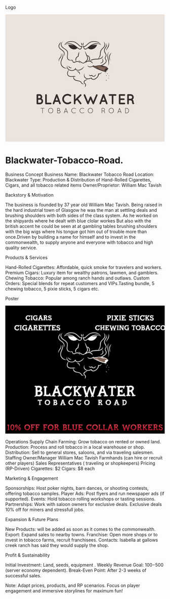 Logo

 ![image alt](https://github.com/MF-DOOM-MADVILLAIN/Blackwater-tobacco-co./blob/main/Images/bw%20logo.png?raw=true)




# Blackwater-Tobacco-Road.
Business Concept
Business Name: Blackwater Tobacco Road
Location: Blackwater 
Type: Production & Distribution of Hand-Rolled Cigarettes, Cigars, and all tobacco related items
Owner/Proprietor: William Mac Tavish

Backstory & Motivation

The business is founded by 37 year old William Mac Tavish. Being raised in the hard industrial town of Glasgow he was the man at settling deals and brushing shoulders with both sides of the class system. As he worked on the shipyards where he dealt with blue clolar workes But also with the british accent he could be seen at at gambling tables brushing shoulders with the big wigs where his tongue got him out of trouble more than once.Driven by building a name for himself and to invest in the commonwealth, to supply anyone and everyone with tobacco and high quality service.

Products & Services

Hand-Rolled Cigarettes: Affordable, quick smoke for travelers and workers.
Premium Cigars: Luxury item for wealthy patrons, lawmen, and gamblers.
Chewing Tobacco: Popular among ranch hands and outlaws.
Custom Orders: Special blends for repeat customers and VIPs.Tasting bundle, 5 chewing tobacco, 5 pixie sticks, 5 cigars etc.

Poster

![image alt](https://github.com/MF-DOOM-MADVILLAIN/Blackwater-tobacco-co./blob/main/Images/%7BF917E6C6-0CA9-40C9-B409-A3F61F6B3174%7D.png?raw=true)

Operations
Supply Chain
Farming: 
Grow tobacco on rented or owned land.
Production: Process and roll tobacco in a local warehouse or shop.
Distribution: Sell to general stores, saloons, and via traveling salesmen.
Staffing
Owner/Manager William Mac Tavish
Farmhands (can hire or recruit other players)
Sales Representatives ( traveling or shopkeepers)
Pricing (RP-Driven)
Cigarettes: $2 
Cigars: $8 each

Marketing & Engagement

Sponsorships: Host poker nights, barn dances, or shooting contests, offering tobacco samples.
Player Ads: Post flyers and run newspaper ads (if supported).
Events: Hold tobacco rolling workshops or tasting sessions.
Partnerships: Work with saloon owners for exclusive deals.
Exclusive deals 10% off for miners and stressfull jobs.

Expansion & Future Plans

New Products: will be added as soon as it comes to the commonwealth.
Export: Expand sales to nearby towns.
Franchise: Open more shops or to invest in tobacco farms, recruit franchisees.
Contacts: Isabella at gallows creek ranch has said they would supply the shop.

Profit & Sustainability

Initial Investment: Land, seeds, equipment .
Weekly Revenue Goal: $100-$500 (server economy dependent).
Break-Even Point: After 2-3 weeks of successful sales.

Note: Adapt prices, products, and RP scenarios. Focus on player engagement and immersive storylines for maximum fun!
